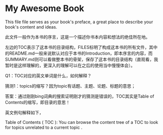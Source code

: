 # My Awesome Book

This file file serves as your book's preface, a great place to describe your book's content and ideas.

此文件一般作为本书的序言，这是一个描述你书本内容和想法的绝佳所在地。

左边的TOC表示了这本书的目录结构，FILES标明了构成这本书的所有文件，其中的README.md一般来说默认对应于本书的Introduction，即本序言的内容，而SUMMARY.md则可以看做整本书的骨架，保存了这本书的目录结构（直观看，我暂时是这样理解的，更深入的理解可以在之后的使用当中慢慢体会）。

Q1：TOC对应的英文单词是什么，如何解释？

猜测1：topics的缩写？因为topic有话题、主题、论题、标题的意思；

答案：通过刚刚bing词典的搜索证明刚才的猜测是错误的，TOC其实是Table of Contents的缩写，即目录的意思！

英文例句解释如下，

Table of Contents \( TOC \): You can browse the content tree of a TOC to look for topics unrelated to a current topic .

